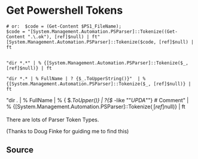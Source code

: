 ﻿# Get Powershell Tokens

	# or:  $code = (Get-Content $PS1_FileName);
	$code = "[System.Management.Automation.PSParser]::Tokenize((Get-Content ".\.ok"), [ref]$null) | ft"
	[System.Management.Automation.PSParser]::Tokenize($code, [ref]$null) | ft


	"dir *.*" | % {[System.Management.Automation.PSParser]::Tokenize($_, [ref]$null)} | ft

	"dir *.* | % FullName | ? {$_.ToUpperString()}"  | % {[System.Management.Automation.PSParser]::Tokenize($_, [ref]$null)} | ft

  "dir *.* | % FullName | % { $_.ToUpper()} | ?{$_ -like ""*UPDA*""} # Comment" | % {[System.Management.Automation.PSParser]::Tokenize($_, [ref]$null)} | ft

There are lots of Parser Token Types.

(Thanks to Doug Finke for guiding me to find this)

## Source